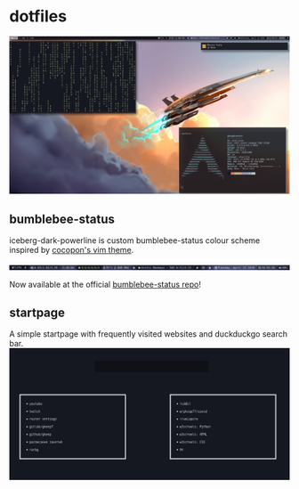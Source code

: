 # dotfiles

![Screenshot](i3scrot.png)

## bumblebee-status

iceberg-dark-powerline is custom bumblebee-status colour scheme inspired by [cocopon's vim theme](https://github.com/cocopon/iceberg.vim).

![theme](iceberg-dark-powerline.png)

Now available at the official [bumblebee-status repo](https://github.com/tobi-wan-kenobi/bumblebee-status)!

## startpage

A simple startpage with frequently visited websites and duckduckgo search bar.
![startpage](startpage/startpagescrot.png)

